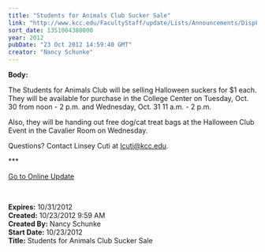 ```yaml
---
title: "Students for Animals Club Sucker Sale"
link: "http://www.kcc.edu/FacultyStaff/update/Lists/Announcements/DispForm.aspx?ID=862"
sort_date: 1351004380000
year: 2012
pubDate: "23 Oct 2012 14:59:40 GMT"
creator: "Nancy Schunke"
---
```


<div><b>Body:</b> <div class="ExternalClassE6AB10271F9641B8BAA419A6327E4F8C">
<div>
<p><span>The Students for Animals Club will be selling Halloween suckers for $1 each. They will be available for purchase in the College Center on Tuesday, Oct. 30 from noon - 2 p.m. and Wednesday, Oct. 31 11 a.m. - 2 p.m. </span></p>
<p><span>Also, they will be handing out free dog/cat treat bags at the Halloween Club Event in the Cavalier Room on Wednesday.</span></p>
<p><span>Questions? Contact Linsey Cuti at <a href="mailto:lcuti@kcc.edu"><span style="text-decoration:none;text-underline:none">lcuti@kcc.edu</span></a>.</span></p>
<p><span>***</span></p>
<p><span><a href="/FacultyStaff/update/Pages/dailyupdate.aspx">Go to Online Update</a></span><span></span></p>
<p><span></span> </p></div></div></div>
<div><b>Expires:</b> 10/31/2012</div>
<div><b>Created:</b> 10/23/2012 9:59 AM</div>
<div><b>Created By:</b> Nancy Schunke</div>
<div><b>Start Date:</b> 10/23/2012</div>
<div><b>Title:</b> Students for Animals Club Sucker Sale</div>
